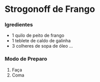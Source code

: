 # Strogonoff de Frango
### Igredientes
 - 1 quilo de peito de frango
 - 1 teblete de caldo de galinha
 - 3 colheres de sopa de óleo
 ...

### Modo de Preparo
 1. Faça
 2. Coma